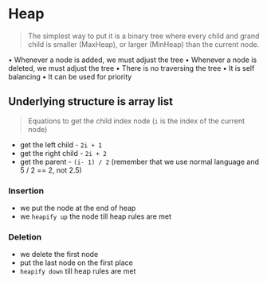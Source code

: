 # Heap
> The simplest way to put it is a binary tree where every child and grand child is smaller (MaxHeap), or larger (MinHeap) than the current node.

• Whenever a node is added, we must adjust the tree
• Whenever a node is deleted, we must adjust the tree
• There is no traversing the tree
• It is self balancing
• It can be used for priority

## Underlying structure is array list
> Equations to get the child index node (`i` is the index of the current node)

- get the left child - `2i + 1` 
- get the right child - `2i + 2` 
- get the parent - `(i- 1) / 2` (remember that we use normal language and 5 / 2 == 2, not 2.5)

### Insertion
- we put the node at the end of heap
- we `heapify up` the node till heap rules are met

### Deletion
- we delete the first node
- put the last node on the first place
- `heapify down` till heap rules are met
